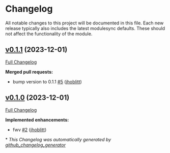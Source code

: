 # Changelog

All notable changes to this project will be documented in this file.
Each new release typically also includes the latest modulesync defaults.
These should not affect the functionality of the module.

## [v0.1.1](https://github.com/lsst-it/puppet-powertop/tree/v0.1.1) (2023-12-01)

[Full Changelog](https://github.com/lsst-it/puppet-powertop/compare/v0.1.0...v0.1.1)

**Merged pull requests:**

- bump version to 0.1.1 [\#5](https://github.com/lsst-it/puppet-powertop/pull/5) ([jhoblitt](https://github.com/jhoblitt))

## [v0.1.0](https://github.com/lsst-it/puppet-powertop/tree/v0.1.0) (2023-12-01)

[Full Changelog](https://github.com/lsst-it/puppet-powertop/compare/abd147c9f04043f05f09512d8a21531c2f5ccde2...v0.1.0)

**Implemented enhancements:**

- fwv [\#2](https://github.com/lsst-it/puppet-powertop/pull/2) ([jhoblitt](https://github.com/jhoblitt))



\* *This Changelog was automatically generated by [github_changelog_generator](https://github.com/github-changelog-generator/github-changelog-generator)*
